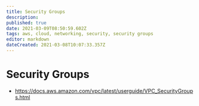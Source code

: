 ```yaml
---
title: Security Groups
description: 
published: true
date: 2021-03-09T08:50:59.602Z
tags: aws, cloud, networking, security, security groups
editor: markdown
dateCreated: 2021-03-08T10:07:33.357Z
---
```


# Security Groups
- https://docs.aws.amazon.com/vpc/latest/userguide/VPC_SecurityGroups.html